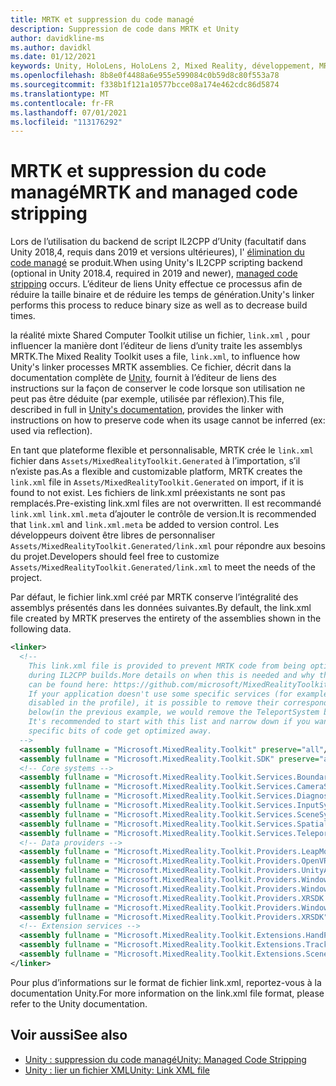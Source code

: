 ```yaml
---
title: MRTK et suppression du code managé
description: Suppression de code dans MRTK et Unity
author: davidkline-ms
ms.author: davidkl
ms.date: 01/12/2021
keywords: Unity, HoloLens, HoloLens 2, Mixed Reality, développement, MRTK
ms.openlocfilehash: 8b8e0f4488a6e955e599084c0b59d8c80f553a78
ms.sourcegitcommit: f338b1f121a10577bcce08a174e462cdc86d5874
ms.translationtype: MT
ms.contentlocale: fr-FR
ms.lasthandoff: 07/01/2021
ms.locfileid: "113176292"
---
```

# <a name="mrtk-and-managed-code-stripping"></a><span data-ttu-id="0485f-104">MRTK et suppression du code managé</span><span class="sxs-lookup"><span data-stu-id="0485f-104">MRTK and managed code stripping</span></span>

<span data-ttu-id="0485f-105">Lors de l’utilisation du backend de script IL2CPP d’Unity (facultatif dans Unity 2018,4, requis dans 2019 et versions ultérieures), l' [élimination du code managé](https://docs.unity3d.com/Manual/ManagedCodeStripping.html) se produit.</span><span class="sxs-lookup"><span data-stu-id="0485f-105">When using Unity's IL2CPP scripting backend (optional in Unity 2018.4, required in 2019 and newer), [managed code stripping](https://docs.unity3d.com/Manual/ManagedCodeStripping.html) occurs.</span></span>
<span data-ttu-id="0485f-106">L’éditeur de liens Unity effectue ce processus afin de réduire la taille binaire et de réduire les temps de génération.</span><span class="sxs-lookup"><span data-stu-id="0485f-106">Unity's linker performs this process to reduce binary size as well as to decrease build times.</span></span>

<span data-ttu-id="0485f-107">la réalité mixte Shared Computer Toolkit utilise un fichier, `link.xml` , pour influencer la manière dont l’éditeur de liens d’unity traite les assemblys MRTK.</span><span class="sxs-lookup"><span data-stu-id="0485f-107">The Mixed Reality Toolkit uses a file, `link.xml`, to influence how Unity's linker processes MRTK assemblies.</span></span> <span data-ttu-id="0485f-108">Ce fichier, décrit dans la documentation complète de [Unity](https://docs.unity3d.com/Manual/ManagedCodeStripping.html#LinkXML), fournit à l’éditeur de liens des instructions sur la façon de conserver le code lorsque son utilisation ne peut pas être déduite (par exemple, utilisée par réflexion).</span><span class="sxs-lookup"><span data-stu-id="0485f-108">This file, described in full in [Unity's documentation](https://docs.unity3d.com/Manual/ManagedCodeStripping.html#LinkXML), provides the linker with instructions on how to preserve code when its usage cannot be inferred (ex: used via reflection).</span></span>

<span data-ttu-id="0485f-109">En tant que plateforme flexible et personnalisable, MRTK crée le `link.xml` fichier dans `Assets/MixedRealityToolkit.Generated` à l’importation, s’il n’existe pas.</span><span class="sxs-lookup"><span data-stu-id="0485f-109">As a flexible and customizable platform, MRTK creates the `link.xml` file in `Assets/MixedRealityToolkit.Generated` on import, if it is found to not exist.</span></span> <span data-ttu-id="0485f-110">Les fichiers de link.xml préexistants ne sont pas remplacés.</span><span class="sxs-lookup"><span data-stu-id="0485f-110">Pre-existing link.xml files are not overwritten.</span></span> <span data-ttu-id="0485f-111">Il est recommandé `link.xml` `link.xml.meta` d’ajouter le contrôle de version.</span><span class="sxs-lookup"><span data-stu-id="0485f-111">It is recommended that `link.xml` and `link.xml.meta` be added to version control.</span></span> <span data-ttu-id="0485f-112">Les développeurs doivent être libres de personnaliser `Assets/MixedRealityToolkit.Generated/link.xml` pour répondre aux besoins du projet.</span><span class="sxs-lookup"><span data-stu-id="0485f-112">Developers should feel free to customize `Assets/MixedRealityToolkit.Generated/link.xml` to meet the needs of the project.</span></span>

<span data-ttu-id="0485f-113">Par défaut, le fichier link.xml créé par MRTK conserve l’intégralité des assemblys présentés dans les données suivantes.</span><span class="sxs-lookup"><span data-stu-id="0485f-113">By default, the link.xml file created by MRTK preserves the entirety of the assemblies shown in the following data.</span></span>

``` xml
<linker> 
  <!-- 
    This link.xml file is provided to prevent MRTK code from being optimized away 
    during IL2CPP builds.More details on when this is needed and why this is needed 
    can be found here: https://github.com/microsoft/MixedRealityToolkit-Unity/issues/5273 
    If your application doesn't use some specific services (for example, if teleportation system is 
    disabled in the profile), it is possible to remove their corresponding lines down 
    below(in the previous example, we would remove the TeleportSystem below). 
    It's recommended to start with this list and narrow down if you want to ensure 
    specific bits of code get optimized away. 
  --> 
  <assembly fullname = "Microsoft.MixedReality.Toolkit" preserve="all"/> 
  <assembly fullname = "Microsoft.MixedReality.Toolkit.SDK" preserve="all"/> 
  <!-- Core systems --> 
  <assembly fullname = "Microsoft.MixedReality.Toolkit.Services.BoundarySystem" preserve="all"/> 
  <assembly fullname = "Microsoft.MixedReality.Toolkit.Services.CameraSystem" preserve="all"/> 
  <assembly fullname = "Microsoft.MixedReality.Toolkit.Services.DiagnosticsSystem" preserve="all"/> 
  <assembly fullname = "Microsoft.MixedReality.Toolkit.Services.InputSystem" preserve="all"/> 
  <assembly fullname = "Microsoft.MixedReality.Toolkit.Services.SceneSystem" preserve="all"/> 
  <assembly fullname = "Microsoft.MixedReality.Toolkit.Services.SpatialAwarenessSystem" preserve="all"/> 
  <assembly fullname = "Microsoft.MixedReality.Toolkit.Services.TeleportSystem" preserve="all"/> 
  <!-- Data providers --> 
  <assembly fullname = "Microsoft.MixedReality.Toolkit.Providers.LeapMotion" preserve="all"/> 
  <assembly fullname = "Microsoft.MixedReality.Toolkit.Providers.OpenVR" preserve="all"/> 
  <assembly fullname = "Microsoft.MixedReality.Toolkit.Providers.UnityAR" preserve="all"/> 
  <assembly fullname = "Microsoft.MixedReality.Toolkit.Providers.WindowsMixedReality.Shared" preserve="all"/> 
  <assembly fullname = "Microsoft.MixedReality.Toolkit.Providers.WindowsMixedReality" preserve="all"/> 
  <assembly fullname = "Microsoft.MixedReality.Toolkit.Providers.XRSDK.WindowsMixedReality" preserve="all"/> 
  <assembly fullname = "Microsoft.MixedReality.Toolkit.Providers.WindowsVoiceInput" preserve="all"/> 
  <assembly fullname = "Microsoft.MixedReality.Toolkit.Providers.XRSDK" preserve="all"/> 
  <!-- Extension services --> 
  <assembly fullname = "Microsoft.MixedReality.Toolkit.Extensions.HandPhysics" preserve="all"/> 
  <assembly fullname = "Microsoft.MixedReality.Toolkit.Extensions.Tracking" preserve="all"/> 
  <assembly fullname = "Microsoft.MixedReality.Toolkit.Extensions.SceneTransitionService" preserve="all"/> 
</linker>
```

<span data-ttu-id="0485f-114">Pour plus d’informations sur le format de fichier link.xml, reportez-vous à la documentation Unity.</span><span class="sxs-lookup"><span data-stu-id="0485f-114">For more information on the link.xml file format, please refer to the Unity documentation.</span></span>

## <a name="see-also"></a><span data-ttu-id="0485f-115">Voir aussi</span><span class="sxs-lookup"><span data-stu-id="0485f-115">See also</span></span>

- [<span data-ttu-id="0485f-116">Unity : suppression du code managé</span><span class="sxs-lookup"><span data-stu-id="0485f-116">Unity: Managed Code Stripping</span></span>](https://docs.unity3d.com/Manual/ManagedCodeStripping.html)
- [<span data-ttu-id="0485f-117">Unity : lier un fichier XML</span><span class="sxs-lookup"><span data-stu-id="0485f-117">Unity: Link XML file</span></span>](https://docs.unity3d.com/Manual/ManagedCodeStripping.html#LinkXML)
